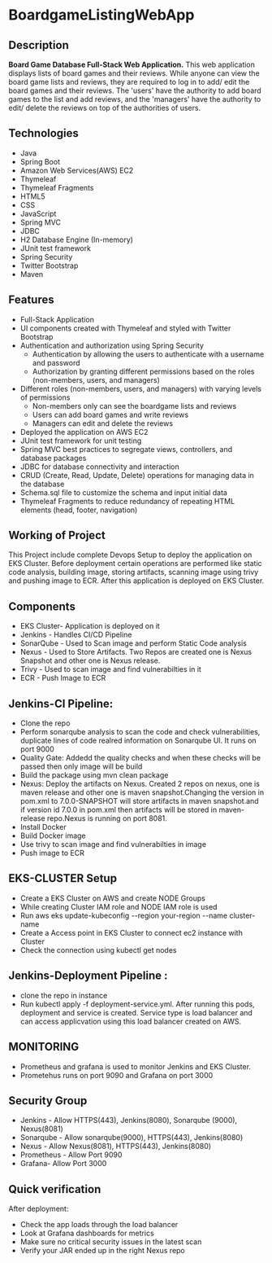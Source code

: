 # BoardgameListingWebApp

## Description

**Board Game Database Full-Stack Web Application.**
This web application displays lists of board games and their reviews. While anyone can view the board game lists and reviews, they are required to log in to add/ edit the board games and their reviews. The 'users' have the authority to add board games to the list and add reviews, and the 'managers' have the authority to edit/ delete the reviews on top of the authorities of users.  

## Technologies

- Java
- Spring Boot
- Amazon Web Services(AWS) EC2
- Thymeleaf
- Thymeleaf Fragments
- HTML5
- CSS
- JavaScript
- Spring MVC
- JDBC
- H2 Database Engine (In-memory)
- JUnit test framework
- Spring Security
- Twitter Bootstrap
- Maven

## Features

- Full-Stack Application
- UI components created with Thymeleaf and styled with Twitter Bootstrap
- Authentication and authorization using Spring Security
  - Authentication by allowing the users to authenticate with a username and password
  - Authorization by granting different permissions based on the roles (non-members, users, and managers)
- Different roles (non-members, users, and managers) with varying levels of permissions
  - Non-members only can see the boardgame lists and reviews
  - Users can add board games and write reviews
  - Managers can edit and delete the reviews
- Deployed the application on AWS EC2
- JUnit test framework for unit testing
- Spring MVC best practices to segregate views, controllers, and database packages
- JDBC for database connectivity and interaction
- CRUD (Create, Read, Update, Delete) operations for managing data in the database
- Schema.sql file to customize the schema and input initial data
- Thymeleaf Fragments to reduce redundancy of repeating HTML elements (head, footer, navigation)

## Working of Project ##
This Project include complete Devops Setup to deploy the application on EKS Cluster. Before deployment certain operations are performed like static code analysis, building image, storing artifacts, scanning image using trivy and pushing image to ECR. After this application is deployed on EKS Cluster.

## Components ##

- EKS Cluster- Application is deployed on it
- Jenkins - Handles CI/CD Pipeline
- SonarQube - Used to Scan image and perform Static Code analysis 
- Nexus - Used to Store Artifacts. Two Repos are created one is Nexus Snapshot and other one is Nexus release.
- Trivy - Used to scan image and find vulnerabilties in it
- ECR - Push Image to ECR

## Jenkins-CI Pipeline: ##

- Clone the repo
- Perform sonarqube analysis to scan the code and check vulnerabilities, duplicate lines of code realred information on Sonarqube UI. It runs on port 9000
- Quality Gate: Addedd the quality checks and when these checks will be passed then only image will be build
- Build the package using mvn clean package
- Nexus: Deploy the artifacts on Nexus. Created 2 repos on nexus, one is maven release and other one is maven snapshot.Changing the version in pom.xml to 7.0.0-SNAPSHOT will store    artifacts in maven snapshot.and if version id 7.0.0 in pom.xml then artifacts will be stored in maven-release repo.Nexus is running on port 8081.
- Install Docker
- Build Docker image
- Use trivy to scan image and find vulnerabilties in image
- Push image to ECR

## EKS-CLUSTER Setup ##
- Create a EKS Cluster on AWS and create NODE Groups
- While creating Cluster IAM role and NODE IAM role is used
- Run aws eks update-kubeconfig --region your-region --name cluster-name
- Create a Access point in EKS Cluster to connect ec2 instance with Cluster
- Check the connection using kubectl get nodes

## Jenkins-Deployment Pipeline : ##
- clone the repo in instance
- Run kubectl apply -f deployment-service.yml. After running this pods, deployment and service is created. Service type is load balancer and can access applicvation using this load balancer created on AWS.

## MONITORING ##
- Prometheus and grafana is used to monitor Jenkins and EKS Cluster.
- Prometehus runs on port 9090 and Grafana on port 3000

## Security Group ##
- Jenkins - Allow  HTTPS(443), Jenkins(8080), Sonarqube (9000), Nexus(8081)
- Sonarqube - Allow sonarqube(9000), HTTPS(443), Jenkins(8080)
- Nexus - Allow Nexus(8081), HTTPS(443), Jenkins(8080)
- Prometheus - Allow Port 9090
- Grafana- Allow Port 3000

## Quick verification  ##
After deployment:

- Check the app loads through the load balancer
- Look at Grafana dashboards for metrics
- Make sure no critical security issues in the latest scan
- Verify your JAR ended up in the right Nexus repo
